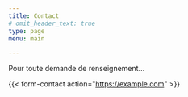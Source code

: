 ```yaml
---
title: Contact
# omit_header_text: true
type: page
menu: main

---
```



Pour toute demande de renseignement...

{{< form-contact action="https://example.com"  >}}

